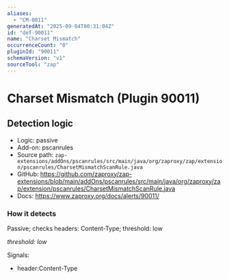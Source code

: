 ```yaml
---
aliases:
  - "CM-0011"
generatedAt: "2025-09-04T00:31:04Z"
id: "def-90011"
name: "Charset Mismatch"
occurrenceCount: "0"
pluginId: "90011"
schemaVersion: "v1"
sourceTool: "zap"
---
```


# Charset Mismatch (Plugin 90011)

## Detection logic

- Logic: passive
- Add-on: pscanrules
- Source path: `zap-extensions/addOns/pscanrules/src/main/java/org/zaproxy/zap/extension/pscanrules/CharsetMismatchScanRule.java`
- GitHub: https://github.com/zaproxy/zap-extensions/blob/main/addOns/pscanrules/src/main/java/org/zaproxy/zap/extension/pscanrules/CharsetMismatchScanRule.java
- Docs: https://www.zaproxy.org/docs/alerts/90011/

### How it detects

Passive; checks headers: Content-Type; threshold: low

_threshold: low_

Signals:
- header:Content-Type

